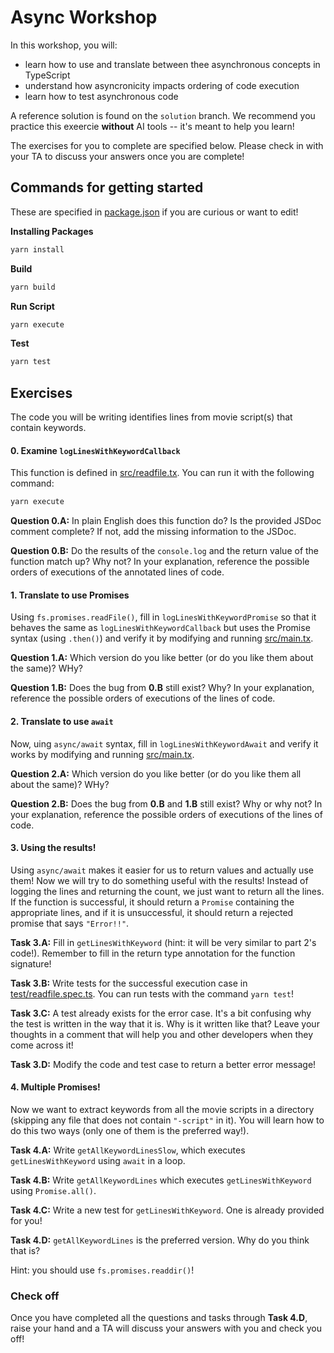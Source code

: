 # Async Workshop

In this workshop, you will:

- learn how to use and translate between thee asynchronous concepts in TypeScript
- understand how asyncronicity impacts ordering of code execution
- learn how to test asynchronous code

A reference solution is found on the `solution` branch.
We recommend you practice this exeercie **without** AI tools -- it's meant to help you learn!

The exercises for you to complete are specified below.
Please check in with your TA to discuss your answers once you are complete!

## Commands for getting started
These are specified in [package.json](package.json) if you are curious or want to edit!

**Installing Packages**
```sh
yarn install
```

**Build**

```sh
yarn build
```

**Run Script**

```sh
yarn execute
```


**Test**

```sh
yarn test
```


## Exercises

The code you will be writing identifies lines from movie script(s) that contain keywords.


#### 0. Examine `logLinesWithKeywordCallback`

This function is defined in [src/readfile.tx](src/readfile.ts). You can run it with the following command:

```sh
yarn execute
```

**Question 0.A:** In plain English does this function do? Is the provided JSDoc comment complete? If not, add the missing information to the JSDoc.

**Question 0.B:** Do the results of the `console.log` and the return value of the function match up? Why not? In your explanation, reference the possible orders of executions of the annotated lines of code.

#### 1. Translate to use Promises

Using `fs.promises.readFile()`, fill in `logLinesWithKeywordPromise` so that it behaves the same as `logLinesWithKeywordCallback` but uses the Promise syntax (using `.then()`) and verify it by modifying and running [src/main.tx](src/main.ts).

**Question 1.A:** Which version do you like better (or do you like them about the same)? WHy?

**Question 1.B:** Does the bug from **0.B** still exist? Why? In your explanation, reference the possible orders of executions of the lines of code.


#### 2. Translate to use `await`

Now, uing `async/await` syntax, fill in `logLinesWithKeywordAwait` and verify it works by modifying and running [src/main.tx](src/main.ts).

**Question 2.A:** Which version do you like better (or do you like them all about the same)? WHy?

**Question 2.B:** Does the bug from **0.B** and **1.B** still exist? Why or why not? In your explanation, reference the possible orders of executions of the lines of code.


#### 3. Using the results!

Using `async/await` makes it easier for us to return values and actually use them! Now we will try to do something useful with the results! Instead of logging the lines and returning the count, we just want to return all the lines.
If the function is successful, it should return a `Promise` containing the appropriate lines, and if it is unsuccessful, it should return a rejected promise that says `"Error!!"`.

**Task 3.A:** Fill in  `getLinesWithKeyword` (hint: it will be very similar to part 2's code!). Remember to fill in the return type annotation for the function signature!

**Task 3.B:** Write tests for the successful execution case in [test/readfile.spec.ts](test/readfile.spec.ts). You can run tests with the command `yarn test`!

**Task 3.C:** A test already exists for the error case. It's a bit confusing why the test is written in the way that it is. Why is it written like that? Leave your thoughts in a comment that will help you and other developers when they come across it!

**Task 3.D:** Modify the code and test case to return a better error message!

#### 4. Multiple Promises!

Now we want to extract keywords from all the movie scripts in a directory (skipping any file that does not contain `"-script"` in it).
You will learn how to do this two ways (only one of them is the preferred way!).

**Task 4.A:** Write `getAllKeywordLinesSlow`, which executes `getLinesWithKeyword` using `await` in a loop.

**Task 4.B:** Write `getAllKeywordLines` which executes `getLinesWithKeyword` using `Promise.all()`.

**Task 4.C:** Write a new test for `getLinesWithKeyword`. One is already provided for you!

**Task 4.D:** `getAllKeywordLines` is the preferred version. Why do you think that is?


Hint: you should use `fs.promises.readdir()`!

### Check off
Once you have completed all the questions and tasks through **Task 4.D**, raise your hand and a TA will discuss your answers with you and check you off!

